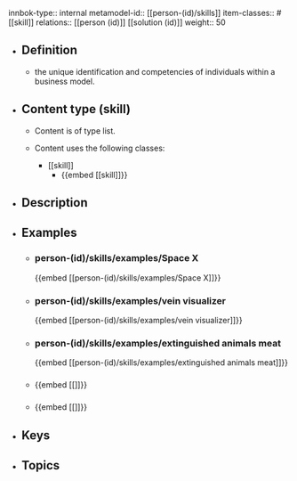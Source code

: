 innbok-type:: internal
metamodel-id:: [[person-(id)/skills]]
item-classes:: #[[skill]]
relations:: [[person (id)]] [[solution (id)]]
weight:: 50

- ## Definition
  - the unique identification and competencies of individuals within a business model.
- ## Content type (skill)
  - Content is of type list.
  
  - Content uses the following classes:
    - [[skill]]
      - {{embed [[skill]]}}
  
- ## Description
- ## Examples
  - ### person-(id)/skills/examples/Space X
    {{embed [[person-(id)/skills/examples/Space X]]}}
  - ### person-(id)/skills/examples/vein visualizer
    {{embed [[person-(id)/skills/examples/vein visualizer]]}}
  - ### person-(id)/skills/examples/extinguished animals meat
    {{embed [[person-(id)/skills/examples/extinguished animals meat]]}}
  - ### 
    {{embed [[]]}}
  - ### 
    {{embed [[]]}}
  
- ## Keys
  
- ## Topics
  


